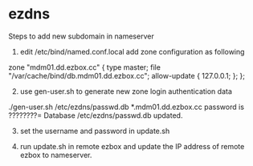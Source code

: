 # ezdns

Steps to add new subdomain in nameserver

1. edit /etc/bind/named.conf.local
add zone configuration as following

zone "mdm01.dd.ezbox.cc" {
        type master;
        file "/var/cache/bind/db.mdm01.dd.ezbox.cc";
        allow-update { 127.0.0.1; };
};

2. use gen-user.sh to generate new zone login authentication data

./gen-user.sh /etc/ezdns/passwd.db *.mdm01.dd.ezbox.cc
password is ????????=
Database /etc/ezdns/passwd.db updated.

3. set the username and password in update.sh

4. run update.sh in remote ezbox and update the IP address of remote ezbox to nameserver.


